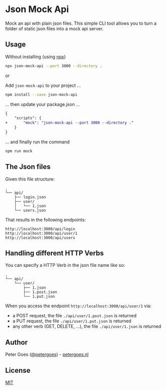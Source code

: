 # Json Mock Api

Mock an api with plain json files. This simple CLI tool allows you to turn a 
folder of static json files into a mock api server.

## Usage

Without installing (using [npx](https://medium.com/@maybekatz/introducing-npx-an-npm-package-runner-55f7d4bd282b))

```bash
npx json-mock-api --port 3000 --directory .
```

or 

Add `json-mock-api` to your project ...

```bash
npm install --save json-mock-api
```

... then update your package.json ...

```diff
{
    "scripts": {
+       "mock": "json-mock-api --port 3000 --directory ."
    }
}
```

... and finally run the command

```bash
npm run mock
```

## The Json files

Given this file structure:

```
.
└── api/
    ├── login.json
    ├── user/
    │   └── 1.json
    └── users.json
```

That results in the following endpoints:

```
http://localhost:3000/api/login
http://localhost:3000/api/user/1
http://localhost:3000/api/users
```

## Handling different HTTP Verbs

You can specify a HTTP Verb in the json file name like so:

```
.
└── api/
    └── user/
        ├── 1.json
        ├── 1.post.json
        └── 1.put.json
```

When you access the endpoint `http://localhost:3000/api/user/1` via:
* a POST request, the file `./api/user/1.post.json` is returned
* a PUT request, the file `./api/user/1.put.json` is returned
* any other verb (GET, DELETE, ...), the file `./api/user/1.json` is returned

## Author

Peter Goes ([@petergoes](https://twitter.com/petergoes)) - [petergoes.nl](https://petergoes.nl)

## License

[MIT](LICENSE)
